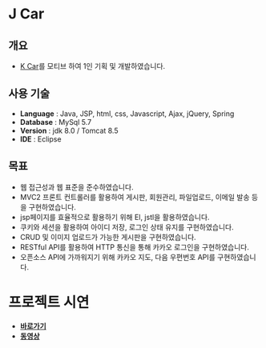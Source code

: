 # J Car

## 개요
* [K Car](http://kcar.com)를 모티브 하여 1인 기획 및 개발하였습니다. 


## 사용 기술
* **Language** : Java, JSP, html, css, Javascript, Ajax, jQuery, Spring
* **Database** : MySql 5.7
* **Version**  : jdk 8.0 / Tomcat 8.5
* **IDE**      : Eclipse

## 목표
* 웹 접근성과 웹 표준을 준수하였습니다.
* MVC2 프론트 컨트롤러를 활용하여 게시판, 회원관리, 파일업로드, 이메일 발송 등을 구현하였습니다.
* jsp페이지를 효율적으로 활용하기 위해 El, jstl을 활용하였습니다.
* 쿠키와 세션을 활용하여 아이디 저장, 로그인 상태 유지를 구현하였습니다.
* CRUD 및 이미지 업로드가 가능한 게시판을 구현하였습니다.
* RESTful API를 활용하여 HTTP 통신을 통해 카카오 로그인을 구현하였습니다.
* 오픈소스 API에 가까워지기 위해 카카오 지도, 다음 우편번호 API를 구현하였습니다. 

# 프로젝트 시연 
* **[바로가기](http://tieotdsf1324.cafe24.com/port/car.do)**
* **[동영상](https://youtu.be/PxTwLjiz0oc)**

 
 








